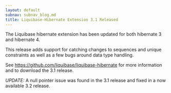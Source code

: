 ```yaml
---
layout: default
subnav: subnav_blog.md
title: Liquibase-Hibernate Extension 3.1 Released
---
```



The Liquibase hibernate extension has been updated for both hibernate 3 and hibernate 4.


This release adds support for catching changes to sequences and unique constraints as well as a few bugs around data type handling.


See <a href="https://github.com/liquibase/liquibase-hibernate">https://github.com/liquibase/liquibase-hibernate</a> for more information and to download the 3.1 release.


*UPDATE:*  A null pointer issue was found in the 3.1 release and fixed in a now available 3.2 release.
